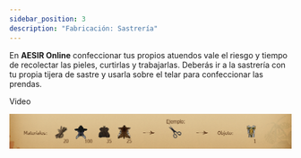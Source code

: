 ```yaml
---
sidebar_position: 3
description: "Fabricación: Sastrería"
---
```



En **AESIR Online** confeccionar tus propios atuendos vale el riesgo y tiempo de recolectar las pieles, curtirlas y trabajarlas. Deberás ir a la sastrería con tu propia tijera de sastre y usarla sobre el telar para confeccionar las prendas.

Video 

![Ejemplo Sastrería](/manufacturing/tailoring.png)

